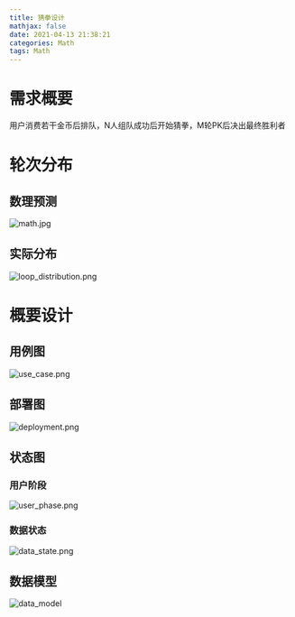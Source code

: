 ```yaml
---
title: 猜拳设计
mathjax: false
date: 2021-04-13 21:38:21
categories: Math
tags: Math
---
```


# 需求概要

用户消费若干金币后排队，N人组队成功后开始猜拳，M轮PK后决出最终胜利者

# 轮次分布

## 数理预测

![math.jpg](https://interview-1253868755.cos.ap-guangzhou.myqcloud.com/project_mora/math/math.jpg)

<!-- more -->

## 实际分布

![loop_distribution.png](https://interview-1253868755.cos.ap-guangzhou.myqcloud.com/project_mora/loop_distribution/loop_distribution.png)

# 概要设计

## 用例图

![use_case.png](https://interview-1253868755.cos.ap-guangzhou.myqcloud.com/project_mora/use_case/use_case.png)

## 部署图

![deployment.png](https://interview-1253868755.cos.ap-guangzhou.myqcloud.com/project_mora/deployment/deployment.png)

## 状态图

### 用户阶段

![user_phase.png](https://interview-1253868755.cos.ap-guangzhou.myqcloud.com/project_mora/state/user_phase.png)

### 数据状态

![data_state.png](https://interview-1253868755.cos.ap-guangzhou.myqcloud.com/project_mora/state/data_state.png)

## 数据模型

![data_model](https://interview-1253868755.cos.ap-guangzhou.myqcloud.com/project_mora/data_model/data_model.png)
